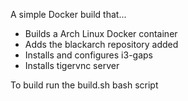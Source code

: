 A simple Docker build that...
- Builds a Arch Linux Docker container
- Adds the blackarch repository added
- Installs and configures i3-gaps
- Installs tigervnc server

To build run the build.sh bash script
